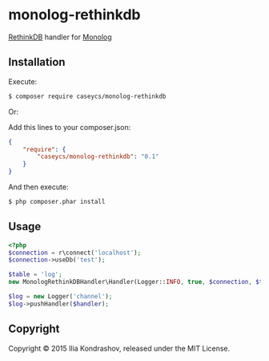# monolog-rethinkdb
[RethinkDB](http://rethinkdb.com/) handler for [Monolog](https://github.com/Seldaek/monolog)

## Installation

Execute:

```bash
$ composer require caseycs/monolog-rethinkdb
```

Or:

Add this lines to your composer.json:

```json
{
    "require": {
        "caseycs/monolog-rethinkdb": "0.1"
    }
}
```

And then execute:

```bash
$ php composer.phar install
```

## Usage

```php
<?php
$connection = r\connect('localhost');
$connection->useDb('test');

$table = 'log';
new MonologRethinkDBHandler\Handler(Logger::INFO, true, $connection, $table);

$log = new Logger('channel');
$log->pushHandler($handler);
```

## Copyright

Copyright &copy; 2015 Ilia Kondrashov, released under the MIT License.
